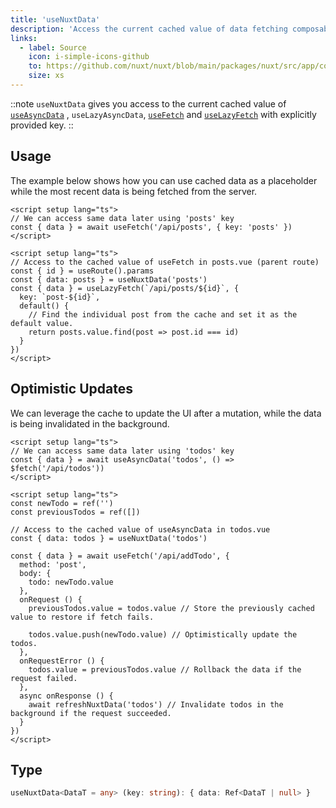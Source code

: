 ```yaml
---
title: 'useNuxtData'
description: 'Access the current cached value of data fetching composables.'
links:
  - label: Source
    icon: i-simple-icons-github
    to: https://github.com/nuxt/nuxt/blob/main/packages/nuxt/src/app/composables/asyncData.ts
    size: xs
---
```


::note
`useNuxtData` gives you access to the current cached value of [`useAsyncData`](/docs/api/composables/use-async-data) , `useLazyAsyncData`, [`useFetch`](/docs/api/composables/use-fetch) and [`useLazyFetch`](/docs/api/composables/use-lazy-fetch) with explicitly provided key.
::

## Usage

The example below shows how you can use cached data as a placeholder while the most recent data is being fetched from the server.

```vue [pages/posts.vue]
<script setup lang="ts">
// We can access same data later using 'posts' key
const { data } = await useFetch('/api/posts', { key: 'posts' })
</script>
```

```vue [pages/posts/[id\\].vue]
<script setup lang="ts">
// Access to the cached value of useFetch in posts.vue (parent route)
const { id } = useRoute().params
const { data: posts } = useNuxtData('posts')
const { data } = useLazyFetch(`/api/posts/${id}`, {
  key: `post-${id}`,
  default() {
    // Find the individual post from the cache and set it as the default value.
    return posts.value.find(post => post.id === id)
  }
})
</script>
```

## Optimistic Updates

We can leverage the cache to update the UI after a mutation, while the data is being invalidated in the background.

```vue [pages/todos.vue]
<script setup lang="ts">
// We can access same data later using 'todos' key
const { data } = await useAsyncData('todos', () => $fetch('/api/todos'))
</script>
```

```vue [components/NewTodo.vue]
<script setup lang="ts">
const newTodo = ref('')
const previousTodos = ref([])

// Access to the cached value of useAsyncData in todos.vue
const { data: todos } = useNuxtData('todos')

const { data } = await useFetch('/api/addTodo', {
  method: 'post',
  body: {
    todo: newTodo.value
  },
  onRequest () {
    previousTodos.value = todos.value // Store the previously cached value to restore if fetch fails.

    todos.value.push(newTodo.value) // Optimistically update the todos.
  },
  onRequestError () {
    todos.value = previousTodos.value // Rollback the data if the request failed.
  },
  async onResponse () {
    await refreshNuxtData('todos') // Invalidate todos in the background if the request succeeded.
  }
})
</script>
```

## Type

```ts
useNuxtData<DataT = any> (key: string): { data: Ref<DataT | null> }
```
